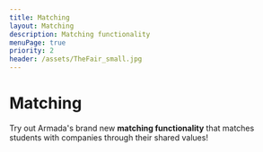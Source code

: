 ```yaml
---
title: Matching
layout: Matching
description: Matching functionality
menuPage: true
priority: 2
header: /assets/TheFair_small.jpg
---
```

# Matching

Try out Armada's brand new **matching functionality** that matches <br/>
students with companies through their shared values!

